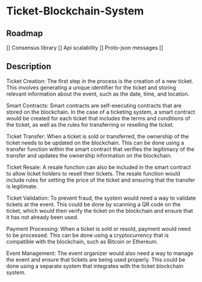 # Ticket-Blockchain-System

## Roadmap

[] Consensus library
[] Api scalability
[] Proto-json messages
[] 

## Description 


Ticket Creation: The first step in the process is the creation of a new ticket. This involves generating a unique identifier for the ticket and storing relevant information about the event, such as the date, time, and location.

Smart Contracts: Smart contracts are self-executing contracts that are stored on the blockchain. In the case of a ticketing system, a smart contract would be created for each ticket that includes the terms and conditions of the ticket, as well as the rules for transferring or reselling the ticket.

Ticket Transfer: When a ticket is sold or transferred, the ownership of the ticket needs to be updated on the blockchain. This can be done using a transfer function within the smart contract that verifies the legitimacy of the transfer and updates the ownership information on the blockchain.

Ticket Resale: A resale function can also be included in the smart contract to allow ticket holders to resell their tickets. The resale function would include rules for setting the price of the ticket and ensuring that the transfer is legitimate.

Ticket Validation: To prevent fraud, the system would need a way to validate tickets at the event. This could be done by scanning a QR code on the ticket, which would then verify the ticket on the blockchain and ensure that it has not already been used.

Payment Processing: When a ticket is sold or resold, payment would need to be processed. This can be done using a cryptocurrency that is compatible with the blockchain, such as Bitcoin or Ethereum.

Event Management: The event organizer would also need a way to manage the event and ensure that tickets are being used properly. This could be done using a separate system that integrates with the ticket blockchain system.


